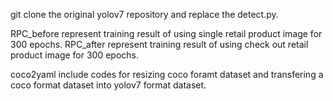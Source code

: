 git clone the original yolov7 repository and replace the detect.py.


RPC_before represent training result of using single retail product image for 300 epochs.
RPC_after represent training result of using check out retail product image for 300 epochs.


coco2yaml include codes for resizing coco foramt dataset and transfering a coco format dataset into yolov7 format dataset.
